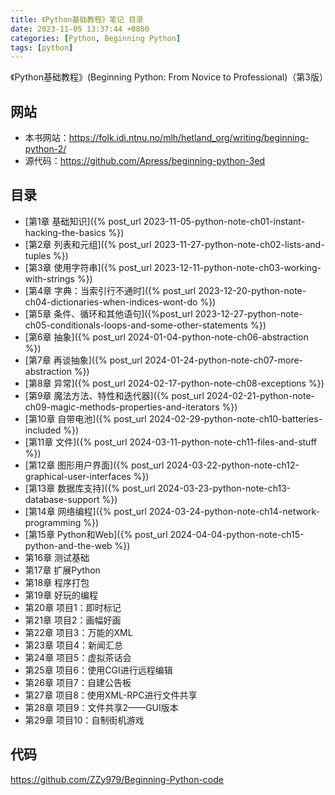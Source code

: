 ```yaml
---
title: 《Python基础教程》笔记 目录
date: 2023-11-05 13:37:44 +0800
categories: [Python, Beginning Python]
tags: [python]
---
```

《Python基础教程》(Beginning Python: From Novice to Professional)（第3版）

## 网站
* 本书网站：<https://folk.idi.ntnu.no/mlh/hetland_org/writing/beginning-python-2/>
* 源代码：<https://github.com/Apress/beginning-python-3ed>

## 目录
* [第1章 基础知识]({% post_url 2023-11-05-python-note-ch01-instant-hacking-the-basics %})
* [第2章 列表和元组]({% post_url 2023-11-27-python-note-ch02-lists-and-tuples %})
* [第3章 使用字符串]({% post_url 2023-12-11-python-note-ch03-working-with-strings %})
* [第4章 字典：当索引行不通时]({% post_url 2023-12-20-python-note-ch04-dictionaries-when-indices-wont-do %})
* [第5章 条件、循环和其他语句]({%post_url 2023-12-27-python-note-ch05-conditionals-loops-and-some-other-statements %})
* [第6章 抽象]({% post_url 2024-01-04-python-note-ch06-abstraction %})
* [第7章 再谈抽象]({% post_url 2024-01-24-python-note-ch07-more-abstraction %})
* [第8章 异常]({% post_url 2024-02-17-python-note-ch08-exceptions %})
* [第9章 魔法方法、特性和迭代器]({% post_url 2024-02-21-python-note-ch09-magic-methods-properties-and-iterators %})
* [第10章 自带电池]({% post_url 2024-02-29-python-note-ch10-batteries-included %})
* [第11章 文件]({% post_url 2024-03-11-python-note-ch11-files-and-stuff %})
* [第12章 图形用户界面]({% post_url 2024-03-22-python-note-ch12-graphical-user-interfaces %})
* [第13章 数据库支持]({% post_url 2024-03-23-python-note-ch13-database-support %})
* [第14章 网络编程]({% post_url 2024-03-24-python-note-ch14-network-programming %})
* [第15章 Python和Web]({% post_url 2024-04-04-python-note-ch15-python-and-the-web %})
* 第16章 测试基础
* 第17章 扩展Python
* 第18章 程序打包
* 第19章 好玩的编程
* 第20章 项目1：即时标记
* 第21章 项目2：画幅好画
* 第22章 项目3：万能的XML
* 第23章 项目4：新闻汇总
* 第24章 项目5：虚拟茶话会
* 第25章 项目6：使用CGI进行远程编辑
* 第26章 项目7：自建公告板
* 第27章 项目8：使用XML-RPC进行文件共享
* 第28章 项目9：文件共享2——GUI版本
* 第29章 项目10：自制街机游戏

## 代码
<https://github.com/ZZy979/Beginning-Python-code>

